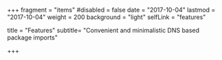 +++
fragment = "items"
#disabled = false
date = "2017-10-04"
lastmod = "2017-10-04"
weight = 200
background = "light"
selfLink = "features"

title = "Features"
subtitle= "Convenient and minimalistic DNS based package imports"

+++
